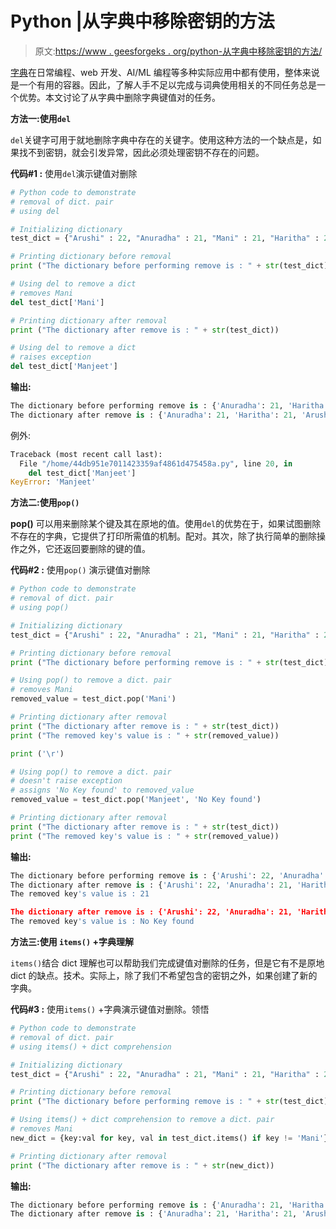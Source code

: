 # Python |从字典中移除密钥的方法

> 原文:[https://www . geesforgeks . org/python-从字典中移除密钥的方法/](https://www.geeksforgeeks.org/python-ways-to-remove-a-key-from-dictionary/)

[字典](https://www.geeksforgeeks.org/python-dictionary/)在日常编程、web 开发、AI/ML 编程等多种实际应用中都有使用，整体来说是一个有用的容器。因此，了解人手不足以完成与词典使用相关的不同任务总是一个优势。本文讨论了从字典中删除字典键值对的任务。

**方法一:使用`del`**

`del`关键字可用于就地删除字典中存在的关键字。使用这种方法的一个缺点是，如果找不到密钥，就会引发异常，因此必须处理密钥不存在的问题。

**代码#1 :** 使用`del`演示键值对删除

```py
# Python code to demonstrate
# removal of dict. pair 
# using del

# Initializing dictionary
test_dict = {"Arushi" : 22, "Anuradha" : 21, "Mani" : 21, "Haritha" : 21}

# Printing dictionary before removal
print ("The dictionary before performing remove is : " + str(test_dict))

# Using del to remove a dict
# removes Mani
del test_dict['Mani']

# Printing dictionary after removal
print ("The dictionary after remove is : " + str(test_dict))

# Using del to remove a dict
# raises exception
del test_dict['Manjeet']
```

**输出:**

```py
The dictionary before performing remove is : {'Anuradha': 21, 'Haritha': 21, 'Arushi': 22, 'Mani': 21}
The dictionary after remove is : {'Anuradha': 21, 'Haritha': 21, 'Arushi': 22}

```

例外:

```py
Traceback (most recent call last):
  File "/home/44db951e7011423359af4861d475458a.py", line 20, in 
    del test_dict['Manjeet']
KeyError: 'Manjeet'

```

**方法二:使用`pop()`**

**pop()** 可以用来删除某个键及其在原地的值。使用`del`的优势在于，如果试图删除不存在的字典，它提供了打印所需值的机制。配对。其次，除了执行简单的删除操作之外，它还返回要删除的键的值。

**代码#2 :** 使用`pop()`
演示键值对删除

```py
# Python code to demonstrate
# removal of dict. pair 
# using pop()

# Initializing dictionary
test_dict = {"Arushi" : 22, "Anuradha" : 21, "Mani" : 21, "Haritha" : 21}

# Printing dictionary before removal
print ("The dictionary before performing remove is : " + str(test_dict))

# Using pop() to remove a dict. pair
# removes Mani
removed_value = test_dict.pop('Mani')

# Printing dictionary after removal
print ("The dictionary after remove is : " + str(test_dict))
print ("The removed key's value is : " + str(removed_value))

print ('\r')

# Using pop() to remove a dict. pair
# doesn't raise exception
# assigns 'No Key found' to removed_value
removed_value = test_dict.pop('Manjeet', 'No Key found')

# Printing dictionary after removal
print ("The dictionary after remove is : " + str(test_dict))
print ("The removed key's value is : " + str(removed_value))
```

**输出:**

```py
The dictionary before performing remove is : {'Arushi': 22, 'Anuradha': 21, 'Mani': 21, 'Haritha': 21}
The dictionary after remove is : {'Arushi': 22, 'Anuradha': 21, 'Haritha': 21}
The removed key's value is : 21

The dictionary after remove is : {'Arushi': 22, 'Anuradha': 21, 'Haritha': 21}
The removed key's value is : No Key found

```

**方法三:使用 `items()` +字典理解**

`items()`结合 dict 理解也可以帮助我们完成键值对删除的任务，但是它有不是原地 dict 的缺点。技术。实际上，除了我们不希望包含的密钥之外，如果创建了新的字典。

**代码#3 :** 使用`items()` +字典演示键值对删除。领悟

```py
# Python code to demonstrate
# removal of dict. pair 
# using items() + dict comprehension

# Initializing dictionary
test_dict = {"Arushi" : 22, "Anuradha" : 21, "Mani" : 21, "Haritha" : 21}

# Printing dictionary before removal
print ("The dictionary before performing remove is : " + str(test_dict))

# Using items() + dict comprehension to remove a dict. pair
# removes Mani
new_dict = {key:val for key, val in test_dict.items() if key != 'Mani'}

# Printing dictionary after removal
print ("The dictionary after remove is : " + str(new_dict))
```

**输出:**

```py
The dictionary before performing remove is : {'Anuradha': 21, 'Haritha': 21, 'Arushi': 22, 'Mani': 21}
The dictionary after remove is : {'Anuradha': 21, 'Haritha': 21, 'Arushi': 22}

```